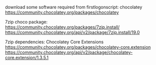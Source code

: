 download some software required from firstlogonscript:
chocolatey
https://community.chocolatey.org/packages/chocolatey

7zip choco package:
https://community.chocolatey.org/packages/7zip.install/
https://community.chocolatey.org/api/v2/package/7zip.install/19.0

7zip dependencies: Chocolatey Core Extensions
https://community.chocolatey.org/packages/chocolatey-core.extension
https://community.chocolatey.org/api/v2/package/chocolatey-core.extension/1.3.5.1
